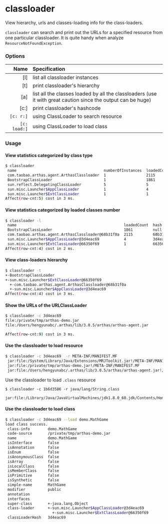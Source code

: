 classloader
===========

View hierarchy, urls and classes-loading info for the class-loaders.

`classloader` can search and print out the URLs for a specified resource from one particular classloader. It is quite handy when analyze `ResourceNotFoundException`.

### Options

|Name|Specification|
|---:|:---|
|[l]|list all classloader instances|
|[t]|print classloader's hierarchy|
|[a]|list all the classes loaded by all the classloaders (use it with great caution since the output can be huge)|
|[c:]|print classloader's hashcode|
|`[c: r:]`|using ClassLoader to search resource|
|`[c: load:]`|using ClassLoader to load class|

### Usage

#### View statistics categorized by class type

```bash
$ classloader
 name                                       numberOfInstances  loadedCountTotal
 com.taobao.arthas.agent.ArthasClassloader  1                  2115
 BootstrapClassLoader                       1                  1861
 sun.reflect.DelegatingClassLoader          5                  5
 sun.misc.Launcher$AppClassLoader           1                  4
 sun.misc.Launcher$ExtClassLoader           1                  1
Affect(row-cnt:5) cost in 3 ms.
```

#### View statistics categorized by loaded classes number

```bash
$ classloader -l
 name                                                loadedCount  hash      parent
 BootstrapClassLoader                                1861         null      null
 com.taobao.arthas.agent.ArthasClassloader@68b31f0a  2115         68b31f0a  sun.misc.Launcher$ExtClassLoader@66350f69
 sun.misc.Launcher$AppClassLoader@3d4eac69           4            3d4eac69  sun.misc.Launcher$ExtClassLoader@66350f69
 sun.misc.Launcher$ExtClassLoader@66350f69           1            66350f69  null
Affect(row-cnt:4) cost in 2 ms.
```

#### View class-loaders hierarchy

```bash
$ classloader -t
+-BootstrapClassLoader
+-sun.misc.Launcher$ExtClassLoader@66350f69
  +-com.taobao.arthas.agent.ArthasClassloader@68b31f0a
  +-sun.misc.Launcher$AppClassLoader@3d4eac69
Affect(row-cnt:4) cost in 3 ms.
```

#### Show the URLs of the URLClassLoader

```bash
$ classloader -c 3d4eac69
file:/private/tmp/arthas-demo.jar
file:/Users/hengyunabc/.arthas/lib/3.0.5/arthas/arthas-agent.jar

Affect(row-cnt:9) cost in 3 ms.
```

#### Use the classloader to load resource

```bash
$ classloader -c 3d4eac69  -r META-INF/MANIFEST.MF
 jar:file:/System/Library/Java/Extensions/MRJToolkit.jar!/META-INF/MANIFEST.MF
 jar:file:/private/tmp/arthas-demo.jar!/META-INF/MANIFEST.MF
 jar:file:/Users/hengyunabc/.arthas/lib/3.0.5/arthas/arthas-agent.jar!/META-INF/MANIFEST.MF
```

Use the classloader to load `.class` resource

```shell
$ classloader -c 1b6d3586 -r java/lang/String.class
 jar:file:/Library/Java/JavaVirtualMachines/jdk1.8.0_60.jdk/Contents/Home/jre/lib/rt.jar!/java/lang/String.class
```

#### Use the classloader to load class

```bash
$ classloader -c 3d4eac69 --load demo.MathGame
load class success.
 class-info        demo.MathGame
 code-source       /private/tmp/arthas-demo.jar
 name              demo.MathGame
 isInterface       false
 isAnnotation      false
 isEnum            false
 isAnonymousClass  false
 isArray           false
 isLocalClass      false
 isMemberClass     false
 isPrimitive       false
 isSynthetic       false
 simple-name       MathGame
 modifier          public
 annotation
 interfaces
 super-class       +-java.lang.Object
 class-loader      +-sun.misc.Launcher$AppClassLoader@3d4eac69
                     +-sun.misc.Launcher$ExtClassLoader@66350f69
 classLoaderHash   3d4eac69
```